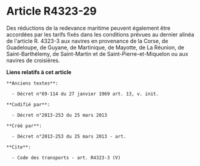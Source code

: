 # Article R4323-29

Des réductions de la redevance maritime peuvent également être accordées par les tarifs fixés dans les conditions prévues au
dernier alinéa de l'article R. 4323-3 aux navires en provenance de la Corse, de Guadeloupe, de Guyane, de Martinique, de
Mayotte, de La Réunion, de Saint-Barthélemy, de Saint-Martin et de Saint-Pierre-et-Miquelon ou aux navires de croisières.

**Liens relatifs à cet article**

	**Anciens textes**:

	  - Décret n°69-114 du 27 janvier 1969 art. 13, v. init.

	**Codifié par**:

	  - Décret n°2013-253 du 25 mars 2013

	**Créé par**:

	  - Décret n°2013-253 du 25 mars 2013 - art.

	**Cite**:

	  - Code des transports - art. R4323-3 (V)

